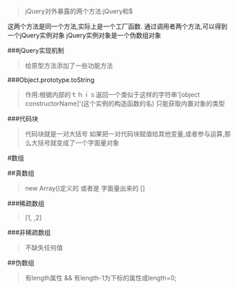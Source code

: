>jQuery对外暴露的两个方法:jQuery和$

这两个方法是同一个方法,实际上是一个工厂函数.
通过调用者两个方法,可以得到一个jQuery实例对象
jQuery实例对象是一个伪数组对象

###jQuery实现机制
>给原型方法添加了一些功能方法

###Object.prototype.toString
>作用:根据内部的ｔｈｉｓ返回一个类似于这样的字符串'[object constructorName]'(这个实例的构造函数的名)
只能获取内置对象的类型


###代码块
>代码块就是一对大括号
如果把一对代码块赋值给其他变量,或者参与运算,那么大括号就变成了一个字面量对象

#数组 

##真数组  
>new Array()定义的 或者是 字面量出来的 []

###稀疏数组

>[1, ,2]

###非稀疏数组

>不缺失任何值

##伪数组
>有length属性 && 有length-1为下标的属性或length=0;
